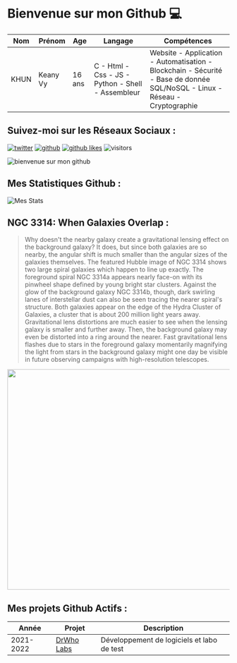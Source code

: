 # Bienvenue sur mon Github 💻
| Nom | Prénom | Age | Langage | Compétences |
|---  |---     |---  |---      |---
| KHUN | Keany Vy | 16 ans | C - Html - Css - JS - Python - Shell - Assembleur | Website - Application - Automatisation - Blockchain - Sécurité - Base de donnée SQL/NoSQL - Linux - Réseau - Cryptographie |

## Suivez-moi sur les Réseaux Sociaux :
[![twitter](https://img.shields.io/twitter/follow/thisiskeanyvy?style=social)](https://twitter.com/thisiskeanyvy)
[![github](https://img.shields.io/github/followers/thisiskeanyvy?style=social)](https://github.com/thisiskeanyvy?tab=followers)
[![github likes](https://img.shields.io/github/stars/thisiskeanyvy?style=social)](https://github.com/thisiskeanyvy)
![visitors](https://visitor-badge.glitch.me/badge?page_id=page.id=thisiskeanyvy.thisiskeanyvy)

![bienvenue sur mon github](https://thisiskeanyvy-hosting.pages.dev/banner.gif)

## Mes Statistiques Github :
![Mes Stats](https://github-readme-stats.vercel.app/api?username=thisiskeanyvy&show_icons=true&theme=radical)

## NGC 3314: When Galaxies Overlap :

> Why doesn't the nearby galaxy create a gravitational lensing effect on the background galaxy? It does, but since both galaxies are so nearby, the angular shift is much smaller than the angular sizes of the galaxies themselves.  The featured Hubble image of NGC 3314 shows two large spiral galaxies which happen to line up exactly.  The foreground spiral NGC 3314a appears nearly face-on with its pinwheel shape defined by young bright star clusters.  Against the glow of the background galaxy NGC 3314b, though, dark swirling lanes of interstellar dust can also be seen tracing the nearer spiral's structure.  Both galaxies appear on the edge of the Hydra Cluster of Galaxies, a cluster that is about 200 million light years away. Gravitational lens distortions are much easier to see when the lensing galaxy is smaller and further away. Then, the background galaxy may even be distorted into a ring around the nearer. Fast gravitational lens flashes due to stars in the foreground galaxy momentarily magnifying the light from stars in the background galaxy might one day be visible in future observing campaigns with high-resolution telescopes.

<img src='https://apod.nasa.gov/apod/image/2111/NGC3314_HubbleOstling_960.jpg' width="800" height="500"/>

## Mes projets Github Actifs :
| Année | Projet | Description |
|---   |---     |---          |
| 2021-2022 | [DrWho Labs](https://github.com/drwholabs) | Développement de logiciels et labo de test |